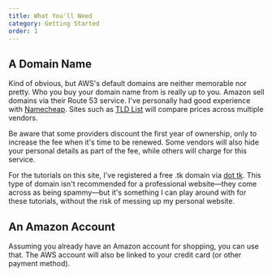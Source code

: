 ```yaml
---
title: What You'll Need
category: Getting Started
order: 1
---
```


## A Domain Name

Kind of obvious, but AWS's default domains are neither memorable nor pretty. Who you buy your domain name from is really up to you. Amazon sell domains via their Route 53 service. I've personally had good experience with [Namecheap](https://www.namecheap.com). Sites such as [TLD List](https://tld-list.com) will compare prices across multiple vendors.

Be aware that some providers discount the first year of ownership, only to increase the fee when it's time to be renewed. Some vendors will also hide your personal details as part of the fee, while others will charge for this service.

For the tutorials on this site, I've registered a free .tk domain via [dot tk](http://www.dot.tk). This type of domain isn't  recommended for a professional website—they come across as being spammy—but it's something I can play around with for these tutorials, without the risk of messing up my personal website.

## An Amazon Account

Assuming you already have an Amazon account for shopping, you can use that. The AWS account will also be linked to your credit card (or other payment method).
